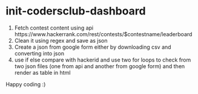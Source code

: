 # init-codersclub-dashboard
<ol><li>Fetch contest content using api https://www.hackerrank.com/rest/contests/$contestname/leaderboard</li>
<li>Clean it using regex and save as json </li>
<li>Create a json from google form either by downloading csv and converting into json </li>
<li>use if else compare with hackerid and use two for loops to check from two json files (one from api and another from google form) and then render as table in html</li>
</ol>
<p>Happy coding :)</p>
